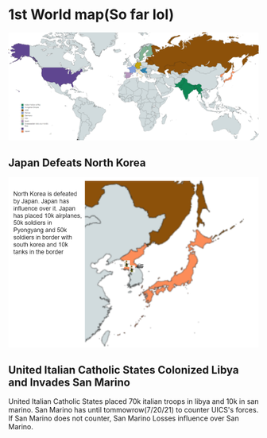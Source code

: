 # 1st World map(So far lol)
![1st World Map](https://raw.githubusercontent.com/Shervi28/Polandball-RP-Server/main/finalmap.PNG)

## Japan Defeats North Korea
![Japan Defeats North Korea](https://raw.githubusercontent.com/Shervi28/Polandball-RP-Server/main/Worlds/World%20%231/japenandnorh.PNG)

## United Italian Catholic States Colonized Libya and Invades San Marino
United Italian Catholic States placed 70k italian troops in libya and 10k in san marino. San Marino has until tommowrow(7/20/21) to counter UICS's forces. If San Marino does not counter, San Marino Losses influence over San Marino.
